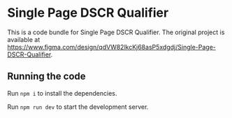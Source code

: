 
  # Single Page DSCR Qualifier

  This is a code bundle for Single Page DSCR Qualifier. The original project is available at https://www.figma.com/design/qdVW82lkcKj68asP5xdgdj/Single-Page-DSCR-Qualifier.

  ## Running the code

  Run `npm i` to install the dependencies.

  Run `npm run dev` to start the development server.
  